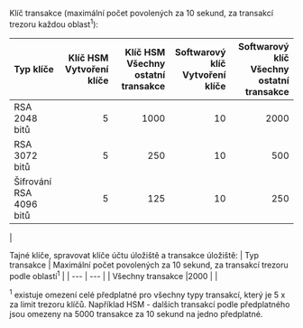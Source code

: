 Klíč transakce (maximální počet povolených za 10 sekund, za transakcí trezoru každou oblast<sup>1</sup>):

|Typ klíče|Klíč HSM<br>Vytvoření klíče|Klíč HSM<br>Všechny ostatní transakce|Softwarový klíč<br>Vytvoření klíče|Softwarový klíč<br>Všechny ostatní transakce|
|:---|---:|---:|---:|---:|
|RSA 2048 bitů|5|1000|10|2000|
|RSA 3072 bitů|5|250|10|500|
|Šifrování RSA 4096 bitů|5|125|10|250|
|

Tajné klíče, spravovat klíče účtu úložiště a transakce úložiště:
| Typ transakce | Maximální počet povolených za 10 sekund, za transakcí trezoru podle oblastí<sup>1</sup> |
| --- | --- |
| Všechny transakce |2000 |
|

<sup>1</sup> existuje omezení celé předplatné pro všechny typy transakcí, který je 5 x za limit trezoru klíčů. Například HSM - dalších transakcí podle předplatného jsou omezeny na 5000 transakce za 10 sekund na jedno předplatné.
